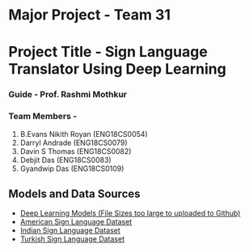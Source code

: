 # Major Project - Team 31

# Project Title - Sign Language Translator Using Deep Learning

### Guide - Prof. Rashmi Mothkur
### Team Members - 
 1. B.Evans Nikith Royan (ENG18CS0054)
 2. Darryl Andrade (ENG18CS0079)
 3. Davin S Thomas (ENG18CS0082)
 4. Debjit Das (ENG18CS0083)
 5. Gyandwip Das (ENG18CS0109)

## Models and Data Sources
 - [Deep Learning Models (File Sizes too large to uploaded to Github)](https://drive.google.com/drive/folders/1kGC1f72RWPC0SSgrqeEdDXR9k8s_tg1h?usp=sharing)
 - [American Sign Language Dataset](https://www.kaggle.com/datasets/grassknoted/asl-alphabet)
 - [Indian Sign Language Dataset](https://www.kaggle.com/datasets/prathumarikeri/indian-sign-language-isl)
 - [Turkish Sign Language Dataset](https://www.kaggle.com/datasets/berkaykocaoglu/tr-sign-language)
